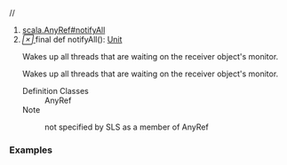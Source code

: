 //
<ol>
<li><a href="https://www.scala-lang.org/api/2.12.3/scala/collection/immutable/List.html#notifyAll():Unit">scala.AnyRef#notifyAll</a></li>
<li name="scala.AnyRef#notifyAll" visbl="pub" class="indented0 " data-isabs="false" fullcomment="yes" group="Ungrouped"> <a id="notifyAll():Unit"></a> <span class="permalink"> <a href="../../../scala/collection/immutable/List.html#notifyAll():Unit" title="Permalink"> <i class="material-icons"></i> </a> </span> <span class="modifier_kind"> <span class="modifier">final </span> <span class="kind">def</span> </span> <span class="symbol"> <span class="name">notifyAll</span><span class="params">()</span><span class="result">: <a href="../../Unit.html" class="extype" name="scala.Unit">Unit</a></span> </span> <p class="shortcomment cmt">Wakes up all threads that are waiting on the receiver object's monitor.</p>
 <div class="fullcomment">
  <div class="comment cmt">
   <p>Wakes up all threads that are waiting on the receiver object's monitor. </p>
  </div>
  <dl class="attributes block"> 
   <dt>
    Definition Classes
   </dt>
   <dd>
    AnyRef
   </dd>
   <dt>
    Note
   </dt>
   <dd>
    <span class="cmt"><p>not specified by SLS as a member of AnyRef</p></span>
   </dd>
  </dl>
 </div> </li>
        </ol>


### Examples



